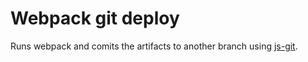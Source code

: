 # Webpack git deploy

Runs webpack and comits the artifacts to another branch using [js-git](https://github.com/creationix/js-git).